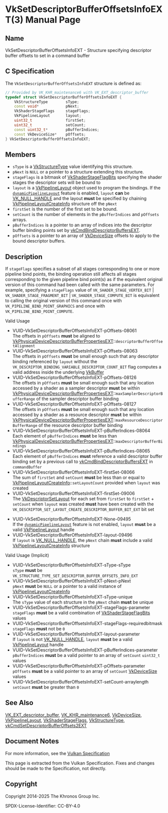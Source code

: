 # VkSetDescriptorBufferOffsetsInfoEXT(3) Manual Page

## Name

VkSetDescriptorBufferOffsetsInfoEXT - Structure specifying descriptor buffer offsets to set in a command buffer



## [](#_c_specification)C Specification

The `VkSetDescriptorBufferOffsetsInfoEXT` structure is defined as:

```c++
// Provided by VK_KHR_maintenance6 with VK_EXT_descriptor_buffer
typedef struct VkSetDescriptorBufferOffsetsInfoEXT {
    VkStructureType        sType;
    const void*            pNext;
    VkShaderStageFlags     stageFlags;
    VkPipelineLayout       layout;
    uint32_t               firstSet;
    uint32_t               setCount;
    const uint32_t*        pBufferIndices;
    const VkDeviceSize*    pOffsets;
} VkSetDescriptorBufferOffsetsInfoEXT;
```

## [](#_members)Members

- `sType` is a [VkStructureType](https://registry.khronos.org/vulkan/specs/latest/man/html/VkStructureType.html) value identifying this structure.
- `pNext` is `NULL` or a pointer to a structure extending this structure.
- `stageFlags` is a bitmask of [VkShaderStageFlagBits](https://registry.khronos.org/vulkan/specs/latest/man/html/VkShaderStageFlagBits.html) specifying the shader stages the descriptor sets will be bound to
- `layout` is a [VkPipelineLayout](https://registry.khronos.org/vulkan/specs/latest/man/html/VkPipelineLayout.html) object used to program the bindings. If the [`dynamicPipelineLayout`](https://registry.khronos.org/vulkan/specs/latest/html/vkspec.html#features-dynamicPipelineLayout) feature is enabled, `layout` **can** be [VK\_NULL\_HANDLE](https://registry.khronos.org/vulkan/specs/latest/man/html/VK_NULL_HANDLE.html) and the layout **must** be specified by chaining [VkPipelineLayoutCreateInfo](https://registry.khronos.org/vulkan/specs/latest/man/html/VkPipelineLayoutCreateInfo.html) structure off the `pNext`
- `firstSet` is the number of the first set to be bound.
- `setCount` is the number of elements in the `pBufferIndices` and `pOffsets` arrays.
- `pBufferIndices` is a pointer to an array of indices into the descriptor buffer binding points set by [vkCmdBindDescriptorBuffersEXT](https://registry.khronos.org/vulkan/specs/latest/man/html/vkCmdBindDescriptorBuffersEXT.html).
- `pOffsets` is a pointer to an array of [VkDeviceSize](https://registry.khronos.org/vulkan/specs/latest/man/html/VkDeviceSize.html) offsets to apply to the bound descriptor buffers.

## [](#_description)Description

If `stageFlags` specifies a subset of all stages corresponding to one or more pipeline bind points, the binding operation still affects all stages corresponding to the given pipeline bind point(s) as if the equivalent original version of this command had been called with the same parameters. For example, specifying a `stageFlags` value of `VK_SHADER_STAGE_VERTEX_BIT` | `VK_SHADER_STAGE_FRAGMENT_BIT` | `VK_SHADER_STAGE_COMPUTE_BIT` is equivalent to calling the original version of this command once with `VK_PIPELINE_BIND_POINT_GRAPHICS` and once with `VK_PIPELINE_BIND_POINT_COMPUTE`.

Valid Usage

- [](#VUID-VkSetDescriptorBufferOffsetsInfoEXT-pOffsets-08061)VUID-VkSetDescriptorBufferOffsetsInfoEXT-pOffsets-08061  
  The offsets in `pOffsets` **must** be aligned to [VkPhysicalDeviceDescriptorBufferPropertiesEXT](https://registry.khronos.org/vulkan/specs/latest/man/html/VkPhysicalDeviceDescriptorBufferPropertiesEXT.html)::`descriptorBufferOffsetAlignment`
- [](#VUID-VkSetDescriptorBufferOffsetsInfoEXT-pOffsets-08063)VUID-VkSetDescriptorBufferOffsetsInfoEXT-pOffsets-08063  
  The offsets in `pOffsets` **must** be small enough such that any descriptor binding referenced by `layout` without the `VK_DESCRIPTOR_BINDING_VARIABLE_DESCRIPTOR_COUNT_BIT` flag computes a valid address inside the underlying [VkBuffer](https://registry.khronos.org/vulkan/specs/latest/man/html/VkBuffer.html)
- [](#VUID-VkSetDescriptorBufferOffsetsInfoEXT-pOffsets-08126)VUID-VkSetDescriptorBufferOffsetsInfoEXT-pOffsets-08126  
  The offsets in `pOffsets` **must** be small enough such that any location accessed by a shader as a sampler descriptor **must** be within [VkPhysicalDeviceDescriptorBufferPropertiesEXT](https://registry.khronos.org/vulkan/specs/latest/man/html/VkPhysicalDeviceDescriptorBufferPropertiesEXT.html)::`maxSamplerDescriptorBufferRange` of the sampler descriptor buffer binding
- [](#VUID-VkSetDescriptorBufferOffsetsInfoEXT-pOffsets-08127)VUID-VkSetDescriptorBufferOffsetsInfoEXT-pOffsets-08127  
  The offsets in `pOffsets` **must** be small enough such that any location accessed by a shader as a resource descriptor **must** be within [VkPhysicalDeviceDescriptorBufferPropertiesEXT](https://registry.khronos.org/vulkan/specs/latest/man/html/VkPhysicalDeviceDescriptorBufferPropertiesEXT.html)::`maxResourceDescriptorBufferRange` of the resource descriptor buffer binding
- [](#VUID-VkSetDescriptorBufferOffsetsInfoEXT-pBufferIndices-08064)VUID-VkSetDescriptorBufferOffsetsInfoEXT-pBufferIndices-08064  
  Each element of `pBufferIndices` **must** be less than [VkPhysicalDeviceDescriptorBufferPropertiesEXT](https://registry.khronos.org/vulkan/specs/latest/man/html/VkPhysicalDeviceDescriptorBufferPropertiesEXT.html)::`maxDescriptorBufferBindings`
- [](#VUID-VkSetDescriptorBufferOffsetsInfoEXT-pBufferIndices-08065)VUID-VkSetDescriptorBufferOffsetsInfoEXT-pBufferIndices-08065  
  Each element of `pBufferIndices` **must** reference a valid descriptor buffer binding set by a previous call to [vkCmdBindDescriptorBuffersEXT](https://registry.khronos.org/vulkan/specs/latest/man/html/vkCmdBindDescriptorBuffersEXT.html) in `commandBuffer`
- [](#VUID-VkSetDescriptorBufferOffsetsInfoEXT-firstSet-08066)VUID-VkSetDescriptorBufferOffsetsInfoEXT-firstSet-08066  
  The sum of `firstSet` and `setCount` **must** be less than or equal to [VkPipelineLayoutCreateInfo](https://registry.khronos.org/vulkan/specs/latest/man/html/VkPipelineLayoutCreateInfo.html)::`setLayoutCount` provided when `layout` was created
- [](#VUID-VkSetDescriptorBufferOffsetsInfoEXT-firstSet-09006)VUID-VkSetDescriptorBufferOffsetsInfoEXT-firstSet-09006  
  The [VkDescriptorSetLayout](https://registry.khronos.org/vulkan/specs/latest/man/html/VkDescriptorSetLayout.html) for each set from `firstSet` to `firstSet` + `setCount` when `layout` was created **must** have been created with the `VK_DESCRIPTOR_SET_LAYOUT_CREATE_DESCRIPTOR_BUFFER_BIT_EXT` bit set

<!--THE END-->

- [](#VUID-VkSetDescriptorBufferOffsetsInfoEXT-None-09495)VUID-VkSetDescriptorBufferOffsetsInfoEXT-None-09495  
  If the [`dynamicPipelineLayout`](#features-dynamicPipelineLayout) feature is not enabled, `layout` **must** be a valid [VkPipelineLayout](https://registry.khronos.org/vulkan/specs/latest/man/html/VkPipelineLayout.html) handle
- [](#VUID-VkSetDescriptorBufferOffsetsInfoEXT-layout-09496)VUID-VkSetDescriptorBufferOffsetsInfoEXT-layout-09496  
  If `layout` is [VK\_NULL\_HANDLE](https://registry.khronos.org/vulkan/specs/latest/man/html/VK_NULL_HANDLE.html), the `pNext` chain **must** include a valid [VkPipelineLayoutCreateInfo](https://registry.khronos.org/vulkan/specs/latest/man/html/VkPipelineLayoutCreateInfo.html) structure

Valid Usage (Implicit)

- [](#VUID-VkSetDescriptorBufferOffsetsInfoEXT-sType-sType)VUID-VkSetDescriptorBufferOffsetsInfoEXT-sType-sType  
  `sType` **must** be `VK_STRUCTURE_TYPE_SET_DESCRIPTOR_BUFFER_OFFSETS_INFO_EXT`
- [](#VUID-VkSetDescriptorBufferOffsetsInfoEXT-pNext-pNext)VUID-VkSetDescriptorBufferOffsetsInfoEXT-pNext-pNext  
  `pNext` **must** be `NULL` or a pointer to a valid instance of [VkPipelineLayoutCreateInfo](https://registry.khronos.org/vulkan/specs/latest/man/html/VkPipelineLayoutCreateInfo.html)
- [](#VUID-VkSetDescriptorBufferOffsetsInfoEXT-sType-unique)VUID-VkSetDescriptorBufferOffsetsInfoEXT-sType-unique  
  The `sType` value of each structure in the `pNext` chain **must** be unique
- [](#VUID-VkSetDescriptorBufferOffsetsInfoEXT-stageFlags-parameter)VUID-VkSetDescriptorBufferOffsetsInfoEXT-stageFlags-parameter  
  `stageFlags` **must** be a valid combination of [VkShaderStageFlagBits](https://registry.khronos.org/vulkan/specs/latest/man/html/VkShaderStageFlagBits.html) values
- [](#VUID-VkSetDescriptorBufferOffsetsInfoEXT-stageFlags-requiredbitmask)VUID-VkSetDescriptorBufferOffsetsInfoEXT-stageFlags-requiredbitmask  
  `stageFlags` **must** not be `0`
- [](#VUID-VkSetDescriptorBufferOffsetsInfoEXT-layout-parameter)VUID-VkSetDescriptorBufferOffsetsInfoEXT-layout-parameter  
  If `layout` is not [VK\_NULL\_HANDLE](https://registry.khronos.org/vulkan/specs/latest/man/html/VK_NULL_HANDLE.html), `layout` **must** be a valid [VkPipelineLayout](https://registry.khronos.org/vulkan/specs/latest/man/html/VkPipelineLayout.html) handle
- [](#VUID-VkSetDescriptorBufferOffsetsInfoEXT-pBufferIndices-parameter)VUID-VkSetDescriptorBufferOffsetsInfoEXT-pBufferIndices-parameter  
  `pBufferIndices` **must** be a valid pointer to an array of `setCount` `uint32_t` values
- [](#VUID-VkSetDescriptorBufferOffsetsInfoEXT-pOffsets-parameter)VUID-VkSetDescriptorBufferOffsetsInfoEXT-pOffsets-parameter  
  `pOffsets` **must** be a valid pointer to an array of `setCount` [VkDeviceSize](https://registry.khronos.org/vulkan/specs/latest/man/html/VkDeviceSize.html) values
- [](#VUID-VkSetDescriptorBufferOffsetsInfoEXT-setCount-arraylength)VUID-VkSetDescriptorBufferOffsetsInfoEXT-setCount-arraylength  
  `setCount` **must** be greater than `0`

## [](#_see_also)See Also

[VK\_EXT\_descriptor\_buffer](https://registry.khronos.org/vulkan/specs/latest/man/html/VK_EXT_descriptor_buffer.html), [VK\_KHR\_maintenance6](https://registry.khronos.org/vulkan/specs/latest/man/html/VK_KHR_maintenance6.html), [VkDeviceSize](https://registry.khronos.org/vulkan/specs/latest/man/html/VkDeviceSize.html), [VkPipelineLayout](https://registry.khronos.org/vulkan/specs/latest/man/html/VkPipelineLayout.html), [VkShaderStageFlags](https://registry.khronos.org/vulkan/specs/latest/man/html/VkShaderStageFlags.html), [VkStructureType](https://registry.khronos.org/vulkan/specs/latest/man/html/VkStructureType.html), [vkCmdSetDescriptorBufferOffsets2EXT](https://registry.khronos.org/vulkan/specs/latest/man/html/vkCmdSetDescriptorBufferOffsets2EXT.html)

## [](#_document_notes)Document Notes

For more information, see the [Vulkan Specification](https://registry.khronos.org/vulkan/specs/latest/html/vkspec.html#VkSetDescriptorBufferOffsetsInfoEXT)

This page is extracted from the Vulkan Specification. Fixes and changes should be made to the Specification, not directly.

## [](#_copyright)Copyright

Copyright 2014-2025 The Khronos Group Inc.

SPDX-License-Identifier: CC-BY-4.0